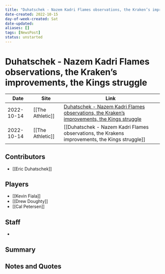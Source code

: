 ```yaml
---
title: "Duhatschek - Nazem Kadri Flames observations, the Kraken’s improvements, the Kings struggle"
date-created: 2022-10-15
day-of-week-created: Sat
date-updated: 
aliases: []
tags: [NewsPost]
status: unstarted
---
```


# Duhatschek - Nazem Kadri Flames observations, the Kraken’s improvements, the Kings struggle

Date | Site | Link
---|---|---
2022-10-14 | [[The Athletic]] | [Duhatschek - Nazem Kadri Flames observations, the Kraken’s improvements, the Kings struggle](https://theathletic.com/3693892/2022/10/14/nazem-kadri-flames-duhatschek-notebook/#:~:text=Kings%20struggle%20out%20of%20the%20gate)
2022-10-14 | [[The Athletic]] | [[Duhatschek - Nazem Kadri Flames observations, the Krakens improvements, the Kings struggle]]

## Contributors
- [[Eric Duhatschek]]


## Players
- [[Kevin Fiala]]
- [[Drew Doughty]]
- [[Cal Petersen]]


## Staff
- 


## Summary
> 


## Notes and Quotes
> 

